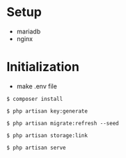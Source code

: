# Setup 
- mariadb
- nginx
# Initialization
- make .env file

```
$ composer install

$ php artisan key:generate

$ php artisan migrate:refresh --seed

$ php artisan storage:link

$ php artisan serve

```
